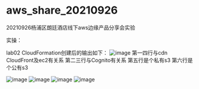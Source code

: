 # aws_share_20210926
20210926杨浦区朗廷酒店线下aws边缘产品分享会实验

实操：



lab02
CloudFormation创建后的输出如下：
![image](https://user-images.githubusercontent.com/26688391/134867502-546f00a9-b8c6-4b4c-937a-436c71170295.png)
第一四行与cdn CloudFront及ec2有关系
第二三行与Cognito有关系
第五行是个私有s3
第六行是个公有s3


![image](https://user-images.githubusercontent.com/26688391/134868784-a5d3d941-aaf8-44bc-a489-9bca7c36eb74.png)
![image](https://user-images.githubusercontent.com/26688391/134868937-c26354dd-79ae-47e7-9487-a7da0020c5b4.png)
![image](https://user-images.githubusercontent.com/26688391/134870317-43b53ae1-5ad6-41c5-8d29-02828eef87e9.png)
![image](https://user-images.githubusercontent.com/26688391/134869848-4f8d5aee-bfe6-45ec-856f-01167a0d058e.png)

